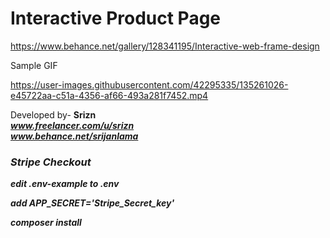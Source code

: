 # Interactive Product Page 

https://www.behance.net/gallery/128341195/Interactive-web-frame-design

Sample GIF <br/>


https://user-images.githubusercontent.com/42295335/135261026-e45722aa-c51a-4356-af66-493a281f7452.mp4




Developed by- <b>Srizn<b/> <br/>
<i>www.freelancer.com/u/srizn<i/> <br/>
<i>www.behance.net/srijanlama<i/>

### Stripe Checkout 
  
edit .env-example to .env
  
add APP_SECRET='Stripe_Secret_key'

composer install 
  
